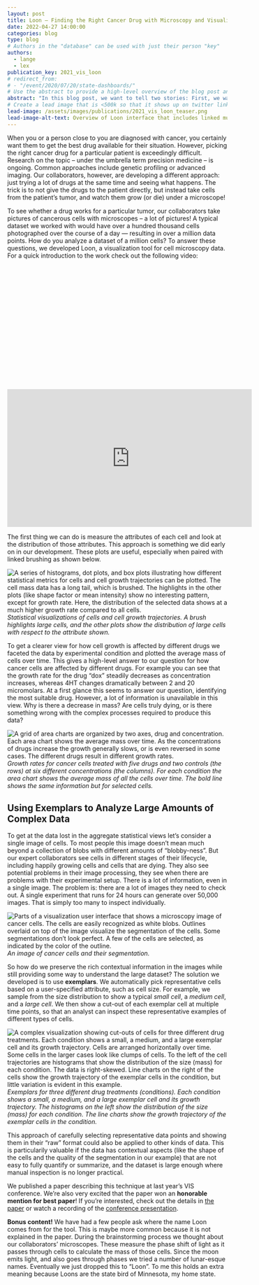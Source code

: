 ```yaml
---
layout: post
title: Loon – Finding the Right Cancer Drug with Microscopy and Visualization OR How to use Exemplars to Effectively Browse Large Complex Data Sources
date: 2022-04-27 14:00:00
categories: blog
type: blog
# Authors in the "database" can be used with just their person "key"
authors:
  - lange
  - lex
publication_key: 2021_vis_loon
# redirect_from:
# - "/event/2020/07/20/state-dashboards/"
# Use the abstract to provide a high-level overview of the blog post and main takeaways.
abstract: "In this blog post, we want to tell two stories: First, we want to explore how visualization can be used to select cancer treatments. And second, we want to tell a more technical story of how you can use exemplars to deal with large datasets that you can’t easily summarize."
# Create a lead image that is <500k so that it shows up on twitter link preview
lead-image: /assets/images/publications/2021_vis_loon_teaser.png
lead-image-alt-text: Overview of Loon interface that includes linked multi-view visualizations with various charts and images of cancer cells.
---
```


When you or a person close to you are diagnosed with cancer, you certainly want them to get the best drug available for their situation. However, picking the right cancer drug for a particular patient is exceedingly difficult. Research on the topic – under the umbrella term precision medicine – is ongoing. Common approaches include genetic profiling or advanced imaging. Our collaborators, however, are developing a different approach: just trying a lot of drugs at the same time and seeing what happens. The trick is to not give the drugs to the patient directly, but instead take cells from the patient’s tumor, and watch them grow (or die) under a microscope!

To see whether a drug works for a particular tumor, our collaborators take pictures of cancerous cells with microscopes – a lot of pictures! A typical dataset we worked with would have over a hundred thousand cells photographed over the course of a day — resulting in over a million data points. How do you analyze a dataset of a million cells? To answer these questions, we developed Loon, a visualization tool for cell microscopy data. For a quick introduction to the work check out the following video:

<div style="padding:56.25% 0 0 0;position:relative;">
  <iframe width="560" height="315" src="https://www.youtube-nocookie.com/embed/Y7u3Kg3At9A" title="YouTube video player" frameborder="0" allow="accelerometer; autoplay; clipboard-write; encrypted-media; gyroscope; picture-in-picture" allowfullscreen></iframe>
</div>

The first thing we can do is measure the attributes of each cell and look at the distribution of those attributes. This approach is something we did early on in our development. These plots are useful, especially when paired with linked brushing as shown below.

![A series of histograms, dot plots, and box plots illustrating how different statistical metrics for cells and cell growth trajectories can be plotted. The cell mass data has a long tail, which is brushed. The highlights in the other plots (like shape factor or mean intensity) show no interesting pattern, except for growth rate. Here, the distribution of the selected data shows at a much higher growth rate compared to all cells.]({{site.base_url}}/assets/images/publications/2021_vis_loon/2021_vis_loon_metadata.png)
_Statistical visualizations of cells and cell growth trajectories. A brush highlights large cells, and the other plots show the distribution of large cells with respect to the attribute shown._

To get a clearer view for how cell growth is affected by different drugs we faceted the data by experimental condition and plotted the average mass of cells over time. This gives a high-level answer to our question for how cancer cells are affected by different drugs. For example you can see that the growth rate for the drug “dox” steadily decreases as concentration increases, whereas 4HT changes dramatically between 2 and 20 micromolars. At a first glance this seems to answer our question, identifying the most suitable drug. However, a lot of information is unavailable in this view. Why is there a decrease in mass? Are cells truly dying, or is there something wrong with the complex processes required to produce this data?

![A grid of area charts are organized by two axes, drug and concentration. Each area chart shows the average mass over time. As the concentrations of drugs increase the growth generally slows, or is even reversed in some cases. The different drugs result in different growth rates.]({{site.base_url}}/assets/images/publications/2021_vis_loon/2021_vis_loon_condition.png)
_Growth rates for cancer cells treated with five drugs and two controls (the rows) at six different concentrations (the columns). For each condition the area chart shows the average mass of all the cells over time. The bold line shows the same information but for selected cells._

## Using Exemplars to Analyze Large Amounts of Complex Data

To get at the data lost in the aggregate statistical views let’s consider a single image of cells. To most people this image doesn’t mean much beyond a collection of blobs with different amounts of “blobby-ness”. But our expert collaborators see cells in different stages of their lifecycle, including happily growing cells and cells that are dying. They also see potential problems in their image processing, they see when there are problems with their experimental setup. There is a lot of information, even in a single image. The problem is: there are a lot of images they need to check out. A single experiment that runs for 24 hours can generate over 50,000 images. That is simply too many to inspect individually.

![Parts of a visualization user interface that shows a microscopy image of cancer cells. The cells are easily recognized as white blobs. Outlines overlaid on top of the image visualize the segmentation of the cells. Some segmentations don’t look perfect. A few of the cells are selected, as indicated by the color of the outline.]({{site.base_url}}/assets/images/publications/2021_vis_loon/2021_vis_loon_image_viewer.png)
_An image of cancer cells and their segmentation._

So how do we preserve the rich contextual information in the images while still providing some way to understand the large dataset? The solution we developed is to use **exemplars**. We automatically pick representative cells based on a user-specified attribute, such as cell size. For example, we sample from the size distribution to show a typical _small cell_, a _medium cell_, and a _large cell_. We then show a cut-out of each exemplar cell at multiple time points, so that an analyst can inspect these representative examples of different types of cells.

![A complex visualization showing cut-outs of cells for three different drug treatments. Each condition shows a small, a medium, and a large exemplar cell and its growth trajectory. Cells are arranged horizontally over time. Some cells in the larger cases look like clumps of cells. To the left of the cell trajectories are histograms that show the distribution of the size (mass) for each condition. The data is right-skewed. Line charts on the right of the cells show the growth trajectory of the exemplar cells in the condition, but little variation is evident in this example.]({{site.base_url}}/assets/images/publications/2021_vis_loon/2021_vis_loon_exemplars.png)
_Exemplars for three different drug treatments (conditions). Each condition shows a small, a medium, and a large exemplar cell and its growth trajectory. The histograms on the left show the distribution of the size (mass) for each condition. The line charts show the growth trajectory of the exemplar cells in the condition._

This approach of carefully selecting representative data points and showing them in their “raw” format could also be applied to other kinds of data. This is particularily valuable if the data has contextual aspects (like the shape of the cells and the quality of the segmentation in our example) that are not easy to fully quantify or summarize, and the dataset is large enough where manual inspection is no longer practical.

We published a paper describing this technique at last year’s VIS conference. We’re also very excited that the paper won an **honorable mention for best paper**! If you’re interested, check out the details in [the paper](https://sci.utah.edu/~vdl/papers/2021_vis_loon.pdf) or watch a recording of the [conference presentation](https://youtu.be/Xz5VrBXk5J0).

**Bonus content!** We have had a few people ask where the name Loon comes from for the tool. This is maybe more common because it is not explained in the paper. During the brainstorming process we thought about our collaborators’ microscopes. These measure the phase shift of light as it passes through cells to calculate the mass of those cells. Since the moon emits light, and also goes through phases we tried a number of lunar-esque names. Eventually we just dropped this to “Loon”. To me this holds an extra meaning because Loons are the state bird of Minnesota, my home state.
